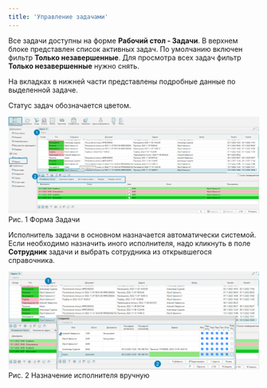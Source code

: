 ```yaml
---
title: 'Управление задачами'
---
```


Все задачи доступны на форме **Рабочий стол - Задачи**. В верхнем блоке представлен список активных задач. По умолчанию включен фильтр **Только незавершенные**. 
Для просмотра всех задач фильтр **Только незавершенные** нужно снять.

На вкладках в нижней части представлены подробные данные по выделенной задаче.

Статус задач обозначается цветом.

![](img/task1.png)  
Рис. 1 Форма Задачи

Исполнитель задачи в основном назначается автоматически системой. Если необходимо назначить иного исполнителя, надо кликнуть в поле **Сотрудник** задачи и 
выбрать сотрудника из открывшегося справочника.

![](img/task2.png)  
Рис. 2 Назначение исполнителя вручную




